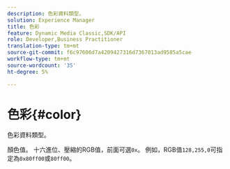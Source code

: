 ```yaml
---
description: 色彩資料類型。
solution: Experience Manager
title: 色彩
feature: Dynamic Media Classic,SDK/API
role: Developer,Business Practitioner
translation-type: tm+mt
source-git-commit: f6c97606d7a4209427316d7367013ad9585a5cae
workflow-type: tm+mt
source-wordcount: '35'
ht-degree: 5%

---
```



# 色彩{#color}

色彩資料類型。

顏色值。 十六進位、壓縮的RGB值，前面可選`0x`。 例如，RGB值`128,255,0`可指定為`0x80ff00`或`80ff00`。
